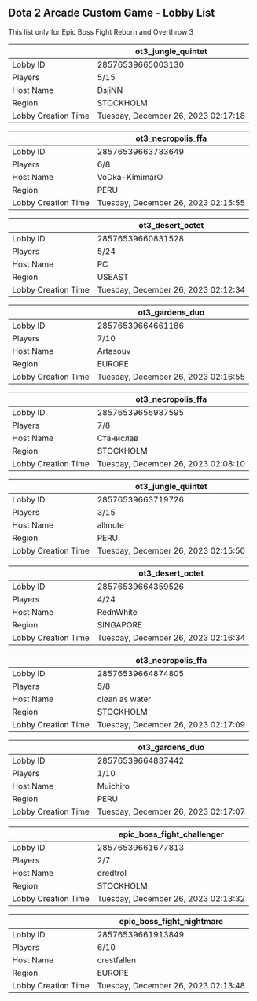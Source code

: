 ## Dota 2 Arcade Custom Game - Lobby List

This list only for Epic Boss Fight Reborn and Overthrow 3

|  | ot3_jungle_quintet |
| ------ | ------ |
| Lobby ID | 28576539665003130 |
| Players | 5/15 |
| Host Name | DsjiNN |
| Region | STOCKHOLM |
| Lobby Creation Time | Tuesday, December 26, 2023 02:17:18 |


|  | ot3_necropolis_ffa |
| ------ | ------ |
| Lobby ID | 28576539663783649 |
| Players | 6/8 |
| Host Name | VoDka-KimimarO |
| Region | PERU |
| Lobby Creation Time | Tuesday, December 26, 2023 02:15:55 |


|  | ot3_desert_octet |
| ------ | ------ |
| Lobby ID | 28576539660831528 |
| Players | 5/24 |
| Host Name | PC |
| Region | USEAST |
| Lobby Creation Time | Tuesday, December 26, 2023 02:12:34 |


|  | ot3_gardens_duo |
| ------ | ------ |
| Lobby ID | 28576539664661186 |
| Players | 7/10 |
| Host Name | Artasouv |
| Region | EUROPE |
| Lobby Creation Time | Tuesday, December 26, 2023 02:16:55 |


|  | ot3_necropolis_ffa |
| ------ | ------ |
| Lobby ID | 28576539656987595 |
| Players | 7/8 |
| Host Name | Станислав |
| Region | STOCKHOLM |
| Lobby Creation Time | Tuesday, December 26, 2023 02:08:10 |


|  | ot3_jungle_quintet |
| ------ | ------ |
| Lobby ID | 28576539663719726 |
| Players | 3/15 |
| Host Name | allmute |
| Region | PERU |
| Lobby Creation Time | Tuesday, December 26, 2023 02:15:50 |


|  | ot3_desert_octet |
| ------ | ------ |
| Lobby ID | 28576539664359526 |
| Players | 4/24 |
| Host Name | RednWhite |
| Region | SINGAPORE |
| Lobby Creation Time | Tuesday, December 26, 2023 02:16:34 |


|  | ot3_necropolis_ffa |
| ------ | ------ |
| Lobby ID | 28576539664874805 |
| Players | 5/8 |
| Host Name | clean as water |
| Region | STOCKHOLM |
| Lobby Creation Time | Tuesday, December 26, 2023 02:17:09 |


|  | ot3_gardens_duo |
| ------ | ------ |
| Lobby ID | 28576539664837442 |
| Players | 1/10 |
| Host Name | Muichiro |
| Region | PERU |
| Lobby Creation Time | Tuesday, December 26, 2023 02:17:07 |


|  | epic_boss_fight_challenger |
| ------ | ------ |
| Lobby ID | 28576539661677813 |
| Players | 2/7 |
| Host Name | dredtrol |
| Region | STOCKHOLM |
| Lobby Creation Time | Tuesday, December 26, 2023 02:13:32 |


|  | epic_boss_fight_nightmare |
| ------ | ------ |
| Lobby ID | 28576539661913849 |
| Players | 6/10 |
| Host Name | crestfallen |
| Region | EUROPE |
| Lobby Creation Time | Tuesday, December 26, 2023 02:13:48 |



